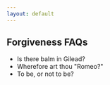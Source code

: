 ```yaml
---
layout: default
---
```

<h2>Forgiveness FAQs</h2>
<ul>
  <li>Is there balm in Gilead?</li>
  <li>Wherefore art thou "Romeo?"</li>
  <li>To be, or not to be?</li>
</ul>
